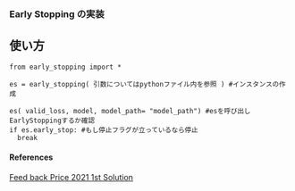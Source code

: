### Early Stopping の実装

## 使い方

    from early_stopping import *

    es = early_stopping( 引数についてはpythonファイル内を参照 ) #インスタンスの作成

    es( valid_loss, model, model_path= "model_path") #esを呼び出しEarlyStoppingするか確認
    if es.early_stop: #もし停止フラグが立っているなら停止
      break


#### References
[Feed back Price 2021 1st Solution](https://www.kaggle.com/code/wht1996/feedback-nn-train/notebook )
